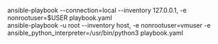ansible-playbook --connection=local --inventory 127.0.0.1, -e nonrootuser=$USER playbook.yaml  
ansible-playbook -u root --inventory host, -e nonrootuser=vmuser -e ansible_python_interpreter=/usr/bin/python3 playbook.yaml  

